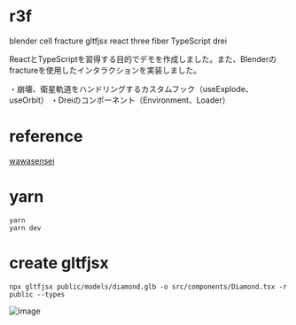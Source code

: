 # r3f
blender
cell fracture
gltfjsx
react three fiber
TypeScript
drei 

ReactとTypeScriptを習得する目的でデモを作成しました。また、Blenderのfractureを使用したインタラクションを実装しました。

・崩壊、衛星軌道をハンドリングするカスタムフック（useExplode、useOrbit）
・Dreiのコンポーネント（Environment、Loader）

# reference
[wawasensei](https://www.wawasensei.dev/tuto/react-three-fiber-tutorial-mesh-explosion-effect)


# yarn
```
yarn
yarn dev
```

# create gltfjsx
```
npx gltfjsx public/models/diamond.glb -o src/components/Diamond.tsx -r public --types
```

![image](https://github.com/yukaorange/mesh-explosion-r3f__wanaSensei/assets/98954503/67df0995-ee30-487b-aa25-9caa95322fd1)
